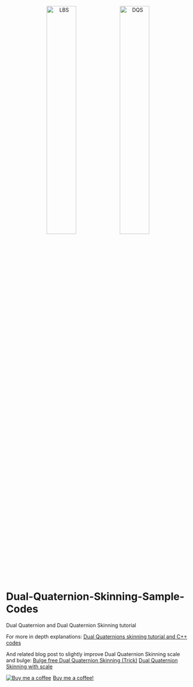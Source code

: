 <div align="center"><img src="http://rodolphe-vaillant.fr/images/2015-06/bar_lbs.png" alt="LBS" width="40%"><img src="http://rodolphe-vaillant.fr/images/2015-06/bar_dqs.png" alt="DQS" width="40%"></div>

# Dual-Quaternion-Skinning-Sample-Codes
Dual Quaternion and Dual Quaternion Skinning tutorial

For more in depth explanations:
<a href="/?e=29">Dual Quaternions skinning tutorial and C++ codes</a>

And related blog post to slightly improve Dual Quaternion Skinning scale and bulge:
<a href="/?e=72">Bulge free Dual Quaternion Skinning (Trick)</a>
<a href="/?e=78">Dual Quaternion Skinning with scale</a>

<link href="https://fonts.googleapis.com/css?family=Cookie" rel="stylesheet"><a class="bmc-button" target="_blank" href="https://www.buymeacoffee.com/jBnA3c2Fw"><img src="https://www.buymeacoffee.com/assets/img/BMC-btn-logo.svg" alt="Buy me a coffee"><span style="margin-left:5px">Buy me a coffee!</span></a>
